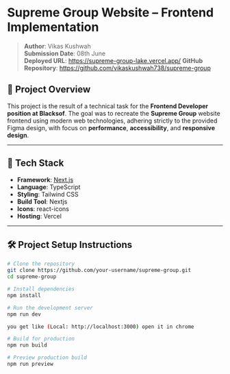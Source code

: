# Supreme Group Website – Frontend Implementation

> **Author**: Vikas Kushwah  
> **Submission Date**: 08th June  
> **Deployed URL**: https://supreme-group-lake.vercel.app/
> **GitHub Repository**: https://github.com/vikaskushwah738/supreme-group

## 📌 Project Overview

This project is the result of a technical task for the **Frontend Developer position at Blacksof**. The goal was to recreate the **Supreme Group** website frontend using modern web technologies, adhering strictly to the provided Figma design, with focus on **performance**, **accessibility**, and **responsive design**.

---

## 🔧 Tech Stack

- **Framework**: [Next.js](https://nextjs.org/)  
- **Language**: TypeScript  
- **Styling**: Tailwind CSS  
- **Build Tool**: Nextjs
- **Icons**: react-icons
- **Hosting**: Vercel


---

## 🛠 Project Setup Instructions

```bash
# Clone the repository
git clone https://github.com/your-username/supreme-group.git
cd supreme-group

# Install dependencies
npm install

# Run the development server
npm run dev

you get like (Local: http://localhost:3000) open it in chrome

# Build for production
npm run build

# Preview production build
npm run preview
